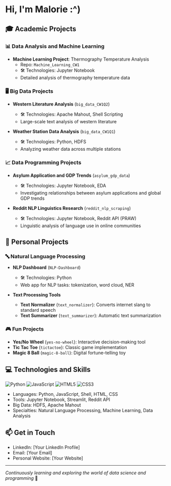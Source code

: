 # Hi, I'm Malorie :^)

## 🎓 Academic Projects

### 📊 Data Analysis and Machine Learning
- **Machine Learning Project**: Thermography Temperature Analysis
  - Repo: `Machine_Learning_CW1`
  - 🛠 Technologies: Jupyter Notebook
  - Detailed analysis of thermography temperature data

### 🖥 Big Data Projects
- **Western Literature Analysis** (`big_data_CW1Q2`)
  - 🛠 Technologies: Apache Mahout, Shell Scripting
  - Large-scale text analysis of western literature

- **Weather Station Data Analysis** (`big_data_CW1Q1`)
  - 🛠 Technologies: Python, HDFS
  - Analyzing weather data across multiple stations

### 📈 Data Programming Projects
- **Asylum Application and GDP Trends** (`asylum_gdp_data`)
  - 🛠 Technologies: Jupyter Notebook, EDA
  - Investigating relationships between asylum applications and global GDP trends

- **Reddit NLP Linguistics Research** (`reddit_nlp_scraping`)
  - 🛠 Technologies: Jupyter Notebook, Reddit API (PRAW)
  - Linguistic analysis of language use in online communities

## 🚀 Personal Projects

### 🔤 Natural Language Processing
- **NLP Dashboard** (`NLP-Dashboard`)
  - 🛠 Technologies: Python
  - Web app for NLP tasks: tokenization, word cloud, NER

- **Text Processing Tools**
  - **Text Normalizer** (`text_normalizer`): Converts internet slang to standard speech
  - **Text Summarizer** (`text_summarizer`): Automatic text summarization

### 🎮 Fun Projects
- **Yes/No Wheel** (`yes-no-wheel`): Interactive decision-making tool
- **Tic Tac Toe** (`tictactoe`): Classic game implementation
- **Magic 8 Ball** (`magic-8-ball`): Digital fortune-telling toy

## 💻 Technologies and Skills
![Python](https://img.shields.io/badge/-Python-black?style=flat-square&logo=python)
![JavaScript](https://img.shields.io/badge/-JavaScript-black?style=flat-square&logo=javascript)
![HTML5](https://img.shields.io/badge/-HTML5-black?style=flat-square&logo=html5)
![CSS3](https://img.shields.io/badge/-CSS3-black?style=flat-square&logo=css3)

- Languages: Python, JavaScript, Shell, HTML, CSS
- Tools: Jupyter Notebook, Streamlit, Reddit API
- Big Data: HDFS, Apache Mahout
- Specialties: Natural Language Processing, Machine Learning, Data Analysis

## 📫 Get in Touch
- LinkedIn: [Your LinkedIn Profile]
- Email: [Your Email]
- Personal Website: [Your Website]

---

*Continuously learning and exploring the world of data science and programming* 🌱
